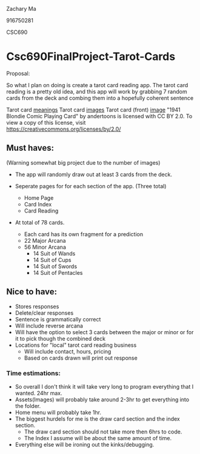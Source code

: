 Zachary Ma

916750281

CSC690

# Csc690FinalProject-Tarot-Cards

Proposal:

So what I plan on doing is create a tarot card reading app. The tarot card reading is a pretty old idea, and this app will work by grabbing 7 random cards from the deck and combing them into a hopefully coherent sentence

Tarot card [meanings](https://labyrinthos.co/blogs/tarot-card-meanings-list)
Tarot card [images](https://www.bennionkearny.com/free-tarot-cards/)
Tarot card (front) [image](https://search.creativecommons.org/photos/5340bb84-96f6-432e-81fa-2225aa8e6d69)
"1941 Blondie Comic Playing Card" by andertoons is licensed with CC BY 2.0. To view a copy of this license, visit https://creativecommons.org/licenses/by/2.0/

## Must haves:
(Warning somewhat big project due to the number of images)
- The app will randomly draw out at least 3 cards from the deck.

- Seperate pages for for each section of the app. (Three total)
	- Home Page
	- Card Index
	- Card Reading

- At total of 78 cards. 
	- Each card has its own fragment for a prediction
	- 22 Major Arcana
	- 56 Minor Arcana
		- 14 Suit of Wands
		- 14 Suit of Cups
		- 14 Suit of Swords
		- 14 Suit of Pentacles 

## Nice to have:
- Stores responses
- Delete/clear responses
- Sentence is grammatically correct
- Will include reverse arcana
- Will have the option to select 3 cards between the major or minor or for it to pick though the combined deck
- Locations for "local" tarot card reading business
	- Will include contact, hours, pricing
	- Based on cards drawn will print out response

### Time estimations:
- So overall I don't think it will take very long to program everything that I wanted. 24hr max.
- Assets(Images) will probably take around 2-3hr to get everything into the folder.
- Home menu will probably take 1hr. 
- The biggest hurdels for me is the draw card section and the index section.
	- The draw card section should not take more then 6hrs to code. 
	- The Index I assume will be about the same amount of time.
- Everything else will be ironing out the kinks/debugging.

